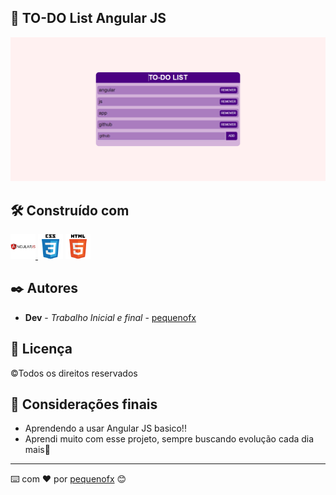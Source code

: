 ## 🚀 TO-DO List Angular JS

<img src="assents/1.png"/>


## 🛠️ Construído com

<a href="https://angular.io" target="_blank"> <img src="https://raw.githubusercontent.com/devicons/devicon/master/icons/angularjs/angularjs-original-wordmark.svg" alt="angularjs" width="40" height="40"/> </a>
<a href="https://www.w3schools.com/css/" target="_blank"> <img src="https://raw.githubusercontent.com/devicons/devicon/master/icons/css3/css3-original-wordmark.svg" alt="css3" width="40" height="40"/></a>
<a href="https://www.w3.org/html/" target="_blank"> <img src="https://raw.githubusercontent.com/devicons/devicon/master/icons/html5/html5-original-wordmark.svg" alt="html5" width="40" height="40"/> </a>
## ✒️ Autores

* **Dev** - *Trabalho Inicial e final* - [pequenofx](https://github.com/pequenofx)

## 📄 Licença

©Todos os direitos reservados 

## 🎁 Considerações finais

* Aprendendo a usar Angular JS basico!! 
* Aprendi muito com esse projeto, sempre buscando evolução cada dia mais📢


---
⌨️ com ❤️ por [pequenofx](https://gist.github.com/pequenofx) 😊
